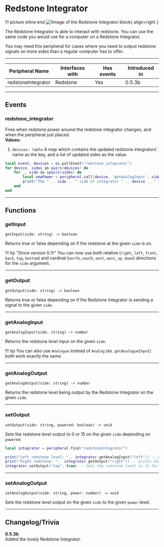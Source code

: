 # Redstone Integrator

!!! picture inline end
    ![!Image of the Redstone Integrator block](/../assets/images/previews/redstone_integrator.png){ align=right }

The Redstone Integrator is able to interact with redstone.
You can use the same code you would use for a computer on a Redstone Integrator.

You may need this peripheral for cases where you need to output redstone signals on more sides than a regular computer has to offer.

<p class="picture-spacing" style="--ps:1.4rem;"></p>

---

<center>

| Peripheral Name    | Interfaces with | Has events | Introduced in |
| ------------------ | --------------- | ---------- | ------------- |
| redstoneIntegrator | Redstone        | Yes        | 0.5.3b        |

</center>

---

## Events

### redstone_integrator
Fires when redstone power around the redstone integrator changes, and when the peripheral just placed.  
**Values:**  
1. `devices: table` A map which contains the updated redstone integrators' name as the key, and a list of updated sides as the value.

```lua linenums="1"
local event, devices = os.pullEvent("redstone_integrator")
for device, sides in pairs(devices) do
    for _, side in ipairs(sides) do
        local newPower = peripheral.call(device, 'getAnalogInput', side)
        print("The " .. side .. " side of integrator " .. device .. " is updated. The new input power is ".. newPower)
    end
end
```

---


## Functions

### getInput
```
getInput(side: string) -> boolean
```

Returns true or false depending on if the redstone at the given `side` is on.

!!! tip "Since version 0.7r"
    You can now use both relative (`right`, `left`, `front`, `back`, `top`, `bottom`) and cardinal (`north`, `south`, `east`, `west`, `up`, `down`) directions for the `side` argument.  

---

### getOutput
```
getOutput(side: string) -> boolean
```

Returns true or false depending on if the Redstone Integrator is sending a signal to the given `side`.

---

### getAnalogInput
```
getAnalogInput(side: string) -> number
```

Returns the redstone level input on the given `side`.

!!! tip
    You can also use `Analogue` instead of `Analog` (ex. `getAnalogueInput`) both work exactly the same.

---

### getAnalogOutput
```
getAnalogOutput(side: string) -> number
```

Returns the redstone level being output by the Redstone Integrator on the given `side`.

---

### setOutput
```
setOutput(side: string, powered: boolean) -> void
```

Sets the redstone level output to 0 or 15 on the given `side` depending on `powered`.

```lua linenums="1"
local integrator = peripheral.find("redstoneIntegrator")

print("Left redstone level: ".. integrator.getAnalogInput("left")) -- prints the level of the redstone at the left side.
print("Right redstone: ".. integrator.getOutput("right")) -- prints whether there is a redstone output on the right side.
integrator.setOutput("top", true) -- Sets the redstone level to 15 for the top side.
```

---

### setAnalogOutput
```
setAnalogOutput(side: string, power: number) -> void
```

Sets the redstone level output on the given `side` to the given `power` level.

---

## Changelog/Trivia

**0.5.3b**  
Added the lovely Redstone Integrator.
